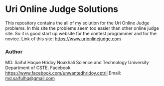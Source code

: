 # Uri Online Judge Solutions

This repository contains the all of my solution for the Uri Online Judge problems. 
In this site the problems seem too easier than other online judge site. So it is good start up website for the contest programmer and for the novice. 
Link of this site: https://www.urionlinejudge.com

### Author
MD. Saiful Haque Hridoy
Noakhali Science and Technology University
Department of CSTE.
Facebook https://www.facebook.com/unwantedhridoy.cptrii
Email: md.saifulhq@gmail.com
